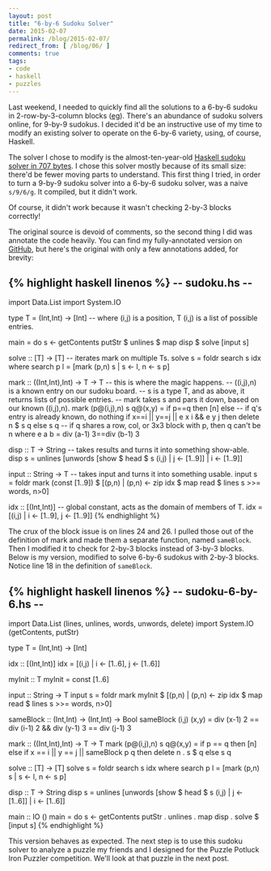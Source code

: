 ```yaml
---
layout: post
title: "6-by-6 Sudoku Solver"
date: 2015-02-07
permalink: /blog/2015-02-07/
redirect_from: [ /blog/06/ ]
comments: true
tags:
- code
- haskell
- puzzles
---
```


Last weekend, I needed to quickly find all the solutions to a 6-by-6 sudoku in 2-row-by-3-column blocks
([eg](http://www.google.com/search?q=6+by+6+sudoku)).
There's an abundance of sudoku solvers online, for 9-by-9 sudokus.
I decided it'd be an instructive use of my time to modify an existing solver to operate on the 6-by-6 variety, using, of course, Haskell.

<!--break-->

The solver I chose to modify is the almost-ten-year-old [Haskell sudoku solver in 707 bytes][1].
I chose this solver mostly because of its small size: there'd be fewer moving parts to understand.
This first thing I tried, in order to turn a 9-by-9 sudoku solver into a 6-by-6 sudoku solver, was a naive <code>s/9/6/g</code>.
It compiled, but it didn't work.

  [1]: http://web.math.unifi.it/~maggesi/haskell_sudoku_solver.html

Of course, it didn't work because it wasn't checking 2-by-3 blocks correctly!

The original source is devoid of comments, so the second thing I did was annotate the code heavily.
You can find my fully-annotated version on [GitHub][2], but here's the original with only a few annotations added, for brevity:

  [2]: http://github.com/friedbrice/Haskell/blob/master/sudoku.hs

{% highlight haskell linenos %}
-- sudoku.hs --
---------------
import Data.List
import System.IO

type T = (Int,Int) -> [Int]
-- where (i,j) is a position, T (i,j) is a list of possible entries.

main = do
  s <- getContents
  putStr $ unlines $ map disp $ solve [input s]

solve :: [T] -> [T]
-- iterates mark on multiple Ts.
solve s = foldr search s idx where
    search p l = [mark (p,n) s | s <- l, n <- s p]

mark :: ((Int,Int),Int) -> T -> T
-- this is where the magic happens.
-- ((i,j),n) is a known entry on our sudoku board.
-- s is a type T, and as above, it returns lists of possible entries.
-- mark takes s and pars it down, based on our known ((i,j),n).
mark (p@(i,j),n) s q@(x,y) =
  if p==q then [n] else
  -- if q's entry is already known, do nothing
  if x==i || y==j || e x i && e y j then delete n $ s q else s q
  -- if q shares a row, col, or 3x3 block with p, then q can't be n
  where e a b = div (a-1) 3==div (b-1) 3

disp :: T -> String
-- takes results and turns it into something show-able.
disp s  = unlines [unwords [show $ head $ s (i,j) | j <- [1..9]] | i <- [1..9]]

input :: String -> T
-- takes input and turns it into something usable.
input s = foldr mark (const [1..9]) $
  [(p,n) | (p,n) <- zip idx $ map read $ lines s >>= words, n>0]

idx :: [(Int,Int)]
-- global constant, acts as the domain of members of T.
idx = [(i,j) | i <- [1..9], j <- [1..9]]
{% endhighlight %}

The crux of the block issue is on lines 24 and 26.
I pulled those out of the definition of mark and made them a separate function, named
`sameBlock`.
Then I modified it to check for 2-by-3 blocks instead of 3-by-3 blocks.
Below is my version, modified to solve 6-by-6 sudokus with 2-by-3 blocks.
Notice line 18 in the definition of `sameBlock`.

{% highlight haskell linenos %}
-- sudoku-6-by-6.hs --
----------------------
import Data.List (lines, unlines, words, unwords, delete)
import System.IO (getContents, putStr)

type T = (Int,Int) -> [Int]

idx :: [(Int,Int)]
idx = [(i,j) | i <- [1..6], j <- [1..6]]

myInit :: T
myInit = const [1..6]

input :: String -> T
input s = foldr mark myInit $
  [(p,n) | (p,n) <- zip idx $ map read $ lines s >>= words, n>0]

sameBlock :: (Int,Int) -> (Int,Int) -> Bool
sameBlock (i,j) (x,y) =
  div (x-1) 2 == div (i-1) 2 && div (y-1) 3 == div (j-1) 3

mark :: ((Int,Int),Int) -> T -> T
mark (p@(i,j),n) s q@(x,y) =
  if p == q then [n]
  else if x == i || y == j || sameBlock p q then delete n . s $ q
  else s q

solve :: [T] -> [T]
solve s = foldr search s idx
  where search p l = [mark (p,n) s | s <- l, n <- s p]

disp :: T -> String
disp s  = unlines [unwords [show $ head $ s (i,j) | j <- [1..6]] | i <- [1..6]]

main :: IO ()
main = do
  s <- getContents
  putStr . unlines . map disp . solve $ [input s]
{% endhighlight %}

This version behaves as expected.
The next step is to use this sudoku solver to analyze a puzzle my friends and I designed for the Puzzle Potluck Iron Puzzler competition.
We'll look at that puzzle in the next post.
